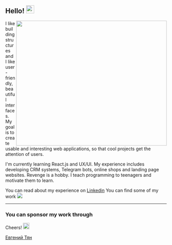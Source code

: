 ## Hello! <img src="https://media.giphy.com/media/hvRJCLFzcasrR4ia7z/giphy.gif" width="25px">

<img align="right" width="470" height="390" src="https://github.com/jonotyan/jonotyan/blob/main/images/bio.png">




I like building structures and I like user-friendly, beautiful interfaces. 
My goal is to create usable and interesting web applications, so that cool projects get the attention of users.

I'm currently learning React.js and UX/UI.
My experience includes developing CRM systems, Telegram bots, online shops and landing page websites.
Revenge is a hobby. I teach programming to teenagers and motivate them to learn.


You can read about my experience on [Linkedin](https://www.linkedin.com/in/eugene-tyan/)
You can find some of my work
<img src="https://gists-readme.yizack.com/api?user={jonotyan}">

---
### You can sponsor my work through 


Cheers!   <img width="20" height="20" src="https://static.wikia.nocookie.net/southpark/images/c/ca/PhillipPip.png/revision/latest/scale-to-width-down/350?cb=20171020035739">


<div class="badge-base LI-profile-badge" data-locale="ru_RU" data-size="medium" data-theme="dark" data-type="VERTICAL" data-vanity="евгений-тян-87411b201" data-version="v1">
  <a class="badge-base__link LI-simple-link" href="https://kz.linkedin.com/in/%D0%B5%D0%B2%D0%B3%D0%B5%D0%BD%D0%B8%D0%B9-%D1%82%D1%8F%D0%BD-87411b201?trk=profile-badge">Евгений Тян</a>
</div>
              


